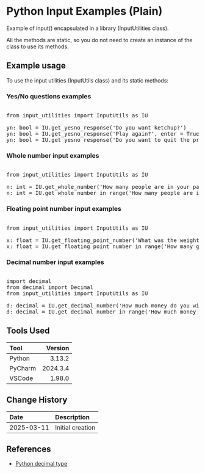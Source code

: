 # Python Input Examples (Plain)
Example of input() encapsulated in a library (InputUtilities class).

All the methods are static, so you do not need to create an instance of the class to use its methods.

## Example usage
To use the input utilities (InputUtils class) and its static methods:
### Yes/No questions examples
<pre> 
from input_utilities import InputUtils as IU

yn: bool = IU.get_yesno_response('Do you want ketchup?')
yn: bool = IU.get_yesno_response('Play again?', enter = True)
yn: bool = IU.get_yesno_response('Do you want to quit the program?', enter = False)
</pre>

### Whole number input examples

<pre> 
from input_utilities import InputUtils as IU

n: int = IU.get_whole_number('How many people are in your party? ')
n: int = IU.get_whole_number_in_range('How many people are in your party? ', 1, 7)
</pre>

### Floating point number input examples

<pre> 
from input_utilities import InputUtils as IU

x: float = IU.get_floating_point_number('What was the weight in pounds? ')
x: float = IU.get_floating_point_number_in_range('How many gallons do you wish to purchase? ', 0.5, 22.5)
</pre>

### Decimal number input examples

<pre> 
import decimal
from decimal import Decimal
from input_utilities import InputUtils as IU

d: decimal = IU.get_decimal_number('How much money do you wish to withdraw? ')
d: decimal = IU.get_decimal_number_in_range('How much money do you wish to withdraw? ', 5, 600)
</pre>

## Tools Used

| Tool     |  Version |
|:---------|---------:|
| Python   |   3.13.2 |
| PyCharm  | 2024.3.4 |
| VSCode   |   1.98.0 |

## Change History

| Date       | Description      |
|:-----------|:-----------------|
| 2025-03-11 | Initial creation |

## References

* [Python decimal type](https://docs.python.org/3/library/decimal.html)